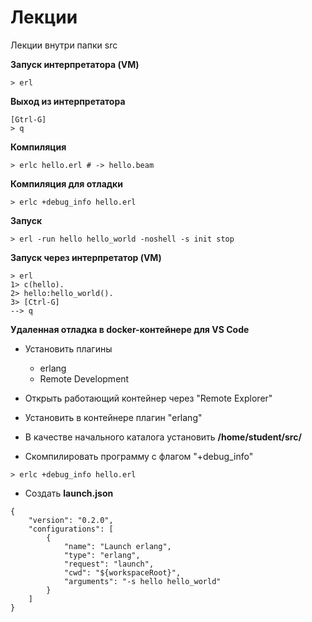 # Лекции

Лекции внутри папки src

**Запуск интерпретатора (VM)**

```
> erl
```

**Выход из интерпретатора**

```
[Gtrl-G]
> q
```

**Компиляция**

```
> erlc hello.erl # -> hello.beam
```

**Компиляция для отладки**

```
> erlc +debug_info hello.erl
```

**Запуск**

```
> erl -run hello hello_world -noshell -s init stop
```

**Запуск через интерпретатор (VM)**

```
> erl
1> c(hello).
2> hello:hello_world().
3> [Ctrl-G]
--> q
```

**Удаленная отладка в docker-контейнере для VS Code**

-   Установить плагины

    -   erlang
    -   Remote Development

-   Открыть работающий контейнер через "Remote Explorer"
-   Установить в контейнере плагин "erlang"
-   В качестве начального каталога установить **/home/student/src/**
-   Скомпилировать программу с флагом "+debug_info"

```
> erlc +debug_info hello.erl
```

-   Создать **launch.json**

```
{
    "version": "0.2.0",
    "configurations": [
        {
            "name": "Launch erlang",
            "type": "erlang",
            "request": "launch",
            "cwd": "${workspaceRoot}",
            "arguments": "-s hello hello_world"
        }
    ]
}
```
